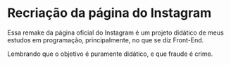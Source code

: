  # Recriação da página do Instagram
 
 Essa remake da página oficial do Instagram é um projeto didático de meus estudos em programação, principalmente, no que se diz Front-End.
 
 Lembrando que o objetivo é puramente didático, e que fraude é crime.
